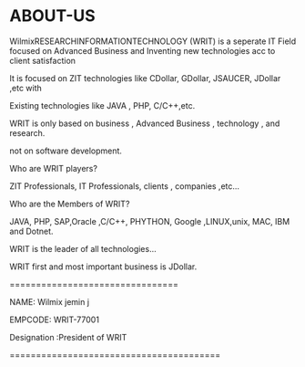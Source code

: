 # ABOUT-US
WilmixRESEARCHINFORMATIONTECHNOLOGY (WRIT)  is   a  seperate  IT  Field  focused  on  Advanced   Business   and  Inventing  new  technologies  acc  to  client   satisfaction

It  is    focused    on   ZIT    technologies   like   CDollar, GDollar,  JSAUCER, JDollar  ,etc  with

Existing   technologies  like  JAVA , PHP,  C/C++,etc.



WRIT  is  only  based   on  business   , Advanced  Business  ,  technology  , and  research.

not   on  software    development.

Who  are  WRIT  players?

ZIT Professionals, IT Professionals,  clients  ,  companies  ,etc...

Who  are  the   Members   of  WRIT?

JAVA,  PHP,  SAP,Oracle  ,C/C++, PHYTHON,  Google ,LINUX,unix, MAC, IBM  and   Dotnet.

WRIT  is  the  leader  of all  technologies...

WRIT  first   and  most  important   business  is  JDollar.

================================

NAME:  Wilmix  jemin  j

EMPCODE: WRIT-77001

Designation :President  of  WRIT   

========================================


